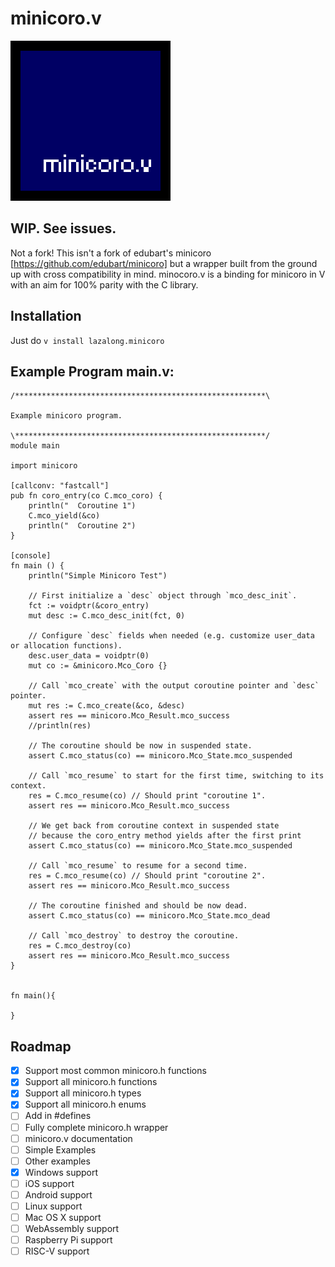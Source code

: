 # minicoro.v
![minicoro.v icon](icon.png)

## WIP. See issues.

Not a fork! This isn't a fork of edubart's minicoro [https://github.com/edubart/minicoro] but a wrapper built from the ground up with cross compatibility in mind.
minocoro.v is a binding for minicoro in V with an aim for 100% parity with the C library.


## Installation
Just do `v install lazalong.minicoro`
## Example Program main.v:
```
/********************************************************\

Example minicoro program.

\********************************************************/
module main

import minicoro

[callconv: "fastcall"]
pub fn coro_entry(co C.mco_coro) {
	println("  Coroutine 1")
	C.mco_yield(&co)
	println("  Coroutine 2")
}

[console]
fn main () {
	println("Simple Minicoro Test")
 
	// First initialize a `desc` object through `mco_desc_init`.
	fct := voidptr(&coro_entry)
	mut desc := C.mco_desc_init(fct, 0)

	// Configure `desc` fields when needed (e.g. customize user_data or allocation functions).
	desc.user_data = voidptr(0)
	mut co := &minicoro.Mco_Coro {}

	// Call `mco_create` with the output coroutine pointer and `desc` pointer.
	mut res := C.mco_create(&co, &desc)
	assert res == minicoro.Mco_Result.mco_success
	//println(res) 

	// The coroutine should be now in suspended state.
	assert C.mco_status(co) == minicoro.Mco_State.mco_suspended

	// Call `mco_resume` to start for the first time, switching to its context.
	res = C.mco_resume(co) // Should print "coroutine 1".
	assert res == minicoro.Mco_Result.mco_success

	// We get back from coroutine context in suspended state 
	// because the coro_entry method yields after the first print
	assert C.mco_status(co) == minicoro.Mco_State.mco_suspended

	// Call `mco_resume` to resume for a second time.
	res = C.mco_resume(co) // Should print "coroutine 2".
	assert res == minicoro.Mco_Result.mco_success

	// The coroutine finished and should be now dead.
	assert C.mco_status(co) == minicoro.Mco_State.mco_dead

	// Call `mco_destroy` to destroy the coroutine.
	res = C.mco_destroy(co)
	assert res == minicoro.Mco_Result.mco_success
}


fn main(){
	
}
```
## Roadmap
- [x] Support most common minicoro.h functions
- [x] Support all minicoro.h functions
- [x] Support all minicoro.h types
- [x] Support all minicoro.h enums
- [ ] Add in #defines
- [ ] Fully complete minicoro.h wrapper
- [ ] minicoro.v documentation
- [ ] Simple Examples
- [ ] Other examples
- [x] Windows support
- [ ] iOS support 
- [ ] Android support
- [ ] Linux support
- [ ] Mac OS X support
- [ ] WebAssembly support
- [ ] Raspberry Pi support
- [ ] RISC-V support
